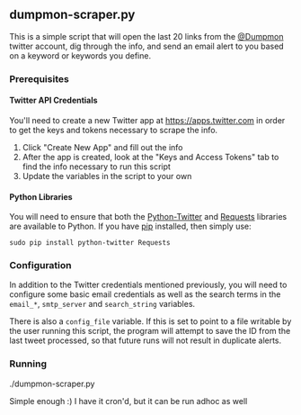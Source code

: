 ## dumpmon-scraper.py

This is a simple script that will open the last 20 links from the [@Dumpmon](https://twitter.com/dumpmon) twitter account, dig through the info, and send an email alert to you based on a keyword or keywords you define. 

### Prerequisites

####  Twitter API Credentials
You'll need to create a new Twitter app at https://apps.twitter.com in order to
get the keys and tokens necessary to scrape the info. 

1. Click "Create New App" and fill out the info
1. After the app is created, look at the "Keys and Access Tokens" tab to
       find the info necessary to run this script
1. Update the variables in the script to your own

####  Python Libraries
You will need to ensure that both the [Python-Twitter](https://github.com/bear/python-twitter) and [Requests](http://docs.python-requests.org) libraries are available to Python.  If you have [pip](https://pip.pypa.io) installed, then simply use:

    sudo pip install python-twitter Requests
 
###  Configuration
In addition to the Twitter credentials mentioned previously, you will need to configure some basic email 
credentials as well as the search terms in the `email_*`, `smtp_server` and `search_string` variables.

There is also a `config_file` variable.  If this is set to point to a file writable by the user 
running this script, the program will attempt to save the ID from the last tweet processed, so that 
future runs will not result in duplicate alerts.
 
### Running
./dumpmon-scraper.py

Simple enough :) I have it cron'd, but it can be run adhoc as well
